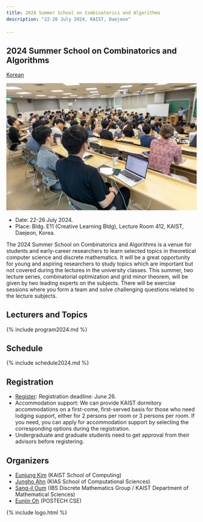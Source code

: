 ```yaml
---
title: 2024 Summer School on Combinatorics and Algorithms
description: "22-26 July 2024, KAIST, Daejeon"

--- 
```

## 2024 Summer School on Combinatorics and Algorithms

[Korean](/2024/)

![2024 Photo](/assets/2024.jpg)


- Date: 22-26 July 2024.
- Place: Bldg. E11 (Creative Learning Bldg), Lecture Room 412, KAIST, Daejeon, Korea.
  
The 2024 Summer School on Combinatorics and Algorithms is a venue for students and early-career researchers to learn selected topics in theoretical computer science and discrete mathematics. 
It will be a great opportunity for young and aspiring researchers to study topics which are important but not covered during the lectures in the university classes.
This summer, two lecture series, combinatorial optimization and grid minor theorem, will be given by two leading experts on the subjects. There will be exercise sessions where you form a team and solve challenging questions related to the lecture subjects.

Lecturers and Topics
---------------------
{% include program2024.md %}
  
Schedule
---------------------  
{% include schedule2024.md %}

  
Registration
--------------------- 
- [Register](https://indico.ibs.re.kr/e/combialgo): Registration deadline: June 26.
- Accommodation support: We can provide KAIST dormitory accommodations on a first-come, first-served basis for those who need lodging support, either for 2 persons per room or 3 persons per room. If you need, you can apply for accommodation support by selecting the corresponding options during the registration.
- Undergraduate and graduate students need to get approval from their advisors before registering.

## Organizers

- [Eunjung Kim](https://ssimplexity.github.io) (KAIST School of Computing)
- [Jungho Ahn](https://www.junghoahn.com) (KIAS School of Computational Sciences)
- [Sang-il Oum](https://dimag.ibs.re.kr/home/sangil/) (IBS Discrete Mathematics Group / KAIST Department of Mathematical Sciences)
- [Eunjin Oh](https://sites.google.com/view/eunjinoh/) (POSTECH CSE)

{% include logo.html %}

